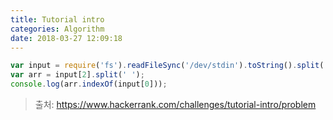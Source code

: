```yaml
---
title: Tutorial intro
categories: Algorithm
date: 2018-03-27 12:09:18
---
```


```javascript
var input = require('fs').readFileSync('/dev/stdin').toString().split('\n');
var arr = input[2].split(' ');
console.log(arr.indexOf(input[0]));
```

> 출처: https://www.hackerrank.com/challenges/tutorial-intro/problem